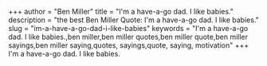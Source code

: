 +++
author = "Ben Miller"
title = "I'm a have-a-go dad. I like babies."
description = "the best Ben Miller Quote: I'm a have-a-go dad. I like babies."
slug = "im-a-have-a-go-dad-i-like-babies"
keywords = "I'm a have-a-go dad. I like babies.,ben miller,ben miller quotes,ben miller quote,ben miller sayings,ben miller saying,quotes, sayings,quote, saying, motivation"
+++
I'm a have-a-go dad. I like babies.
